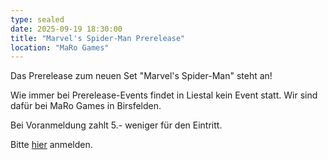```yaml
---
type: sealed
date: 2025-09-19 18:30:00
title: "Marvel's Spider-Man Prerelease"
location: "MaRo Games"
---
```

Das Prerelease zum neuen Set "Marvel's Spider-Man" steht an!

Wie immer bei Prerelease-Events findet in Liestal kein Event statt.
Wir sind dafür bei MaRo Games in Birsfelden.

Bei Voranmeldung zahlt 5.- weniger für den Eintritt.

Bitte [hier](https://maro-games.ch/events/) anmelden.
